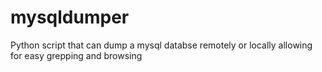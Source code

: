 # mysqldumper
Python script that can dump a mysql databse remotely or locally allowing for easy grepping and browsing
